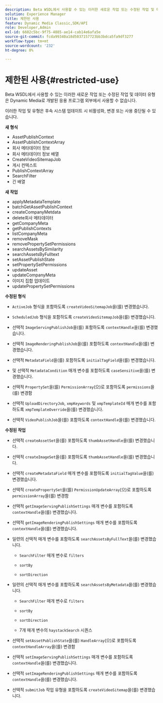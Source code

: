 ```yaml
---
description: Beta WSDL에서 사용할 수 있는 이러한 새로운 작업 또는 수정된 작업 및 데이터 유형은 Dynamic Media로 개발된 응용 프로그램 외부에서 사용할 수 없습니다.
solution: Experience Manager
title: 제한된 사용
feature: Dynamic Media Classic,SDK/API
role: Developer,Admin
exl-id: 6602c5bc-9f75-4885-ae14-cab14e6afa5e
source-git-commit: fcda99340a18d5037157723bb3bdca5fa9df3277
workflow-type: tm+mt
source-wordcount: '232'
ht-degree: 0%

---
```


# 제한된 사용{#restricted-use}

Beta WSDL에서 사용할 수 있는 이러한 새로운 작업 또는 수정된 작업 및 데이터 유형은 Dynamic Media로 개발된 응용 프로그램 외부에서 사용할 수 없습니다.

이러한 작업 및 유형은 후속 시스템 업데이트 시 비활성화, 변경 또는 사용 중단될 수 있습니다.

**새 형식**

* AssetPublishContext
* AssetPublishContextArray
* 회사 메타데이터 정보
* 회사 메타데이터 정보 배열
* CreateVideoSitemapJob
* 게시 컨텍스트
* PublishContextArray
* SearchFilter
* 긴 배열

**새 작업**

* applyMetadataTemplate
* batchGetAssetPublishContext
* createCompanyMetdata
* delete회사 메타데이터
* getCompanyMeta
* getPublishContexts
* listCompanyMeta
* removeMask
* removePropertySetPermissions
* searchAssetsBySimilarity
* searchAssetsByFulltext
* setAssetPublishState
* setPropertySetPermissions
* updateAsset
* updateCompanyMeta
* 이미지 집합 업데이트
* updatePropertySetPermissions

**수정된 형식**

* `ActiveJob` 형식을 포함하도록 `createVideoSitemapJob`을(를) 변경했습니다.

* `ScheduledJob` 형식을 포함하도록 `createVideoSitemapJob`을(를) 변경했습니다.

* 선택적 `ImageServingPublishJob`을(를) 포함하도록 `contextHandle`을(를) 변경했습니다.

* 선택적 `ImageRenderingPublishJob`을(를) 포함하도록 `contextHandle`을(를) 변경했습니다.

* 선택적 `MetadataField`을(를) 포함하도록 `initialTagField`을(를) 변경했습니다.

* 및 선택적 `MetadataCondition` 매개 변수를 포함하도록 `caseSensitive`을(를) 변경했습니다.

* 선택적 `PropertySet`을(를) `PermissionArray`(으)로 포함하도록 `permissions`을(를) 변경함

* 선택적 `UploadDirectoryJob`, `xmpKeywords` 및 `xmpTemplateId` 매개 변수를 포함하도록 `xmpTemplateOverride`을(를) 변경했습니다.

* 선택적 `VideoPublishJob`을(를) 포함하도록 `contextHandle`을(를) 변경했습니다.

**수정된 작업**

* 선택적 `createAssetSet`을(를) 포함하도록 `thumbAssetHandle`을(를) 변경했습니다.

* 선택적 `createImageSet`을(를) 포함하도록 `thumbAssetHandle`을(를) 변경했습니다.

* 선택적 `createMetadataField` 매개 변수를 포함하도록 `initialTagValue`을(를) 변경했습니다.

* 선택적 `createPropertySet`을(를) `PermissionUpdateArray`(으)로 포함하도록 `permissionArray`을(를) 변경함

* 선택적 `getImageServingPublishSettings` 매개 변수를 포함하도록 `contextHandle`을(를) 변경했습니다.

* 선택적 `getImageRenderingPublishSettings` 매개 변수를 포함하도록 `contextHandle`을(를) 변경했습니다.

* 일련의 선택적 매개 변수를 포함하도록 `searchAssetsByFullText`을(를) 변경했습니다.

   * `SearchFilter` 매개 변수로 `filters`

   * `sortBy`
   * `sortDirection`

* 일련의 선택적 매개 변수를 포함하도록 `searchAssetsByMetadata`을(를) 변경했습니다.

   * `SearchFilter` 매개 변수로 `filters`

   * `sortBy`
   * `sortDirection`
   * 7개 매개 변수의 `haystackSearch` 시퀀스

* 선택적 `setAssetPublishState`을(를) `HandleArray`(으)로 포함하도록 `contextHandleArray`을(를) 변경함

* 선택적 `setImageServingPublishSettings` 매개 변수를 포함하도록 `contextHandle`을(를) 변경했습니다.

* 선택적 `setImageRenderingPublishSettings` 매개 변수를 포함하도록 `contextHandle`을(를) 변경했습니다.

* 선택적 `submitJob` 작업 유형을 포함하도록 `createVideoSitemap`을(를) 변경했습니다.
